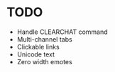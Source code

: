 # TODO

- Handle CLEARCHAT command
- Multi-channel tabs
- Clickable links
- Unicode text
- Zero width emotes